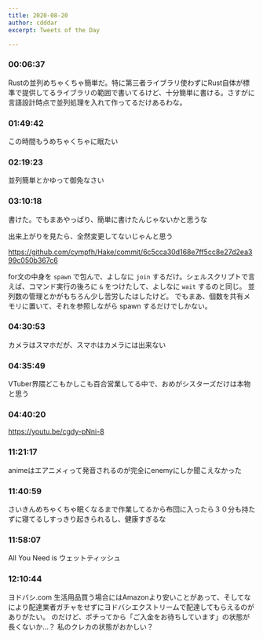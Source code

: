 ```yaml
---
title: 2020-08-20
author: cdddar
excerpt: Tweets of the Day

---
```


### 00:06:37

Rustの並列めちゃくちゃ簡単だ。特に第三者ライブラリ使わずにRust自体が標準で提供してるライブラリの範囲で書いてるけど、十分簡単に書ける。さすがに言語設計時点で並列処理を入れて作ってるだけあるわな。

### 01:49:42

この時間もうめちゃくちゃに眠たい

### 02:19:23

並列簡単とかゆって御免なさい

### 03:10:18

書けた。でもまあやっぱり、簡単に書けたんじゃないかと思うな

出来上がりを見たら、全然変更してないじゃんと思う

https://github.com/cympfh/Hake/commit/6c5cca30d168e7ff5cc8e27d2ea399c050b367c6

for文の中身を `spawn` で包んで、よしなに `join` するだけ。シェルスクリプトで言えば、コマンド実行の後ろに `&` をつけたして、よしなに `wait` するのと同じ。
並列数の管理とかがもちろん少し苦労したはしたけど。
でもまあ、個数を共有メモリに置いて、それを参照しながら spawn するだけでしかない。

### 04:30:53

カメラはスマホだが、スマホはカメラには出来ない

### 04:35:49

VTuber界隈どこもかしこも百合営業してる中で、おめがシスターズだけは本物と思う

### 04:40:20

https://youtu.be/cgdy-pNni-8

### 11:21:17

animeはエアニメィって発音されるのが完全にenemyにしか聞こえなかった

### 11:40:59

さいきんめちゃくちゃ眠くなるまで作業してるから布団に入ったら３０分も持たずに寝てるしすっきり起きられるし、健康すぎるな

### 11:58:07

All You Need is ウェットティッシュ

### 12:10:44

ヨドバシ.com
生活用品買う場合にはAmazonより安いことがあって、そしてなにより配達業者ガチャをせずにヨドバシエクストリームで配達してもらえるのがありがたい。
のだけど、ポチってから「ご入金をお待ちしています」の状態が長くないか…？
私のクレカの状態がおかしい？
